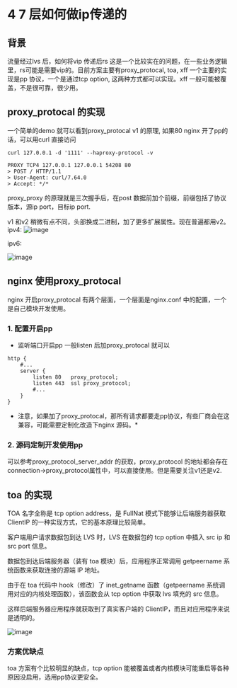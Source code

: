 # 4 7 层如何做ip传递的

## 背景
流量经过lvs 后，如何将vip 传递后rs 这是一个比较实在的问题，在一些业务逻辑里，rs可能是需要vip的。目前方案主要有proxy_protocal, toa, xff
一个主要的实现是pp 协议，一个是通过tcp option, 这两种方式都可以实现。xff 一般可能被覆盖，不是很可靠，很少用。

## proxy_protocal 的实现
一个简单的demo 就可以看到proxy_protocal v1 的原理, 如果80 nginx 开了pp的话，可以用curl 直接访问
```
curl 127.0.0.1 -d '1111' --haproxy-protocol -v

PROXY TCP4 127.0.0.1 127.0.0.1 54208 80
> POST / HTTP/1.1
> User-Agent: curl/7.64.0
> Accept: */*

```
proxy_proxy 的原理就是三次握手后，在post 数据前加个前缀，前缀包括了协议版本，源ip port，目标ip port.

v1 和v2 稍微有点不同，头部换成二进制，加了更多扩展属性。现在普遍都用v2。
ipv4:
![image](https://github.com/caucy/wdm.github.io/assets/19687952/e68073b0-5158-4205-82d7-0a573bc059c1)

ipv6:

![image](https://github.com/caucy/wdm.github.io/assets/19687952/011b76d9-e954-426d-a710-882903339e57)


## nginx 使用proxy_protocal
nginx 开启proxy_protocal 有两个层面，一个层面是nginx.conf 中的配置，一个是自己模块开发使用。
### 1. 配置开启pp

* 监听端口开启pp
一般listen 后加proxy_protocal 就可以
```
http {
    #...
    server {
        listen 80   proxy_protocol;
        listen 443  ssl proxy_protocol;
        #...
    }
}
```

* 注意，如果加了proxy_protocal，那所有请求都要走pp协议，有些厂商会在这兼容，可能需要定制化改造下nginx 源码。*
### 2. 源码定制开发使用pp
可以参考proxy_protocol_server_addr 的获取，proxy_protocol 的地址都会存在connection->proxy_protocol属性中，可以直接使用。但是需要关注v1还是v2.


## toa 的实现
TOA 名字全称是 tcp option address，是 FullNat 模式下能够让后端服务器获取 ClientIP 的一种实现方式，它的基本原理比较简单。

客户端用户请求数据包到达 LVS 时，LVS 在数据包的 tcp option 中插入 src ip 和 src port 信息。

数据包到达后端服务器（装有 toa 模块）后，应用程序正常调用 getpeername 系统函数来获取连接的源端 IP 地址。

由于在 toa 代码中 hook（修改）了 inet_getname 函数（getpeername 系统调用对应的内核处理函数），该函数会从 tcp option 中获取 lvs 填充的 src 信息。

这样后端服务器应用程序就获取到了真实客户端的 ClientIP，而且对应用程序来说是透明的。

![image](https://github.com/caucy/wdm.github.io/assets/19687952/33613058-85e6-48fd-8117-dfdd14d225d7)


### 方案优缺点
toa 方案有个比较明显的缺点，tcp option 能被覆盖或者内核模块可能重启等各种原因没启用，选用pp协议更安全。
